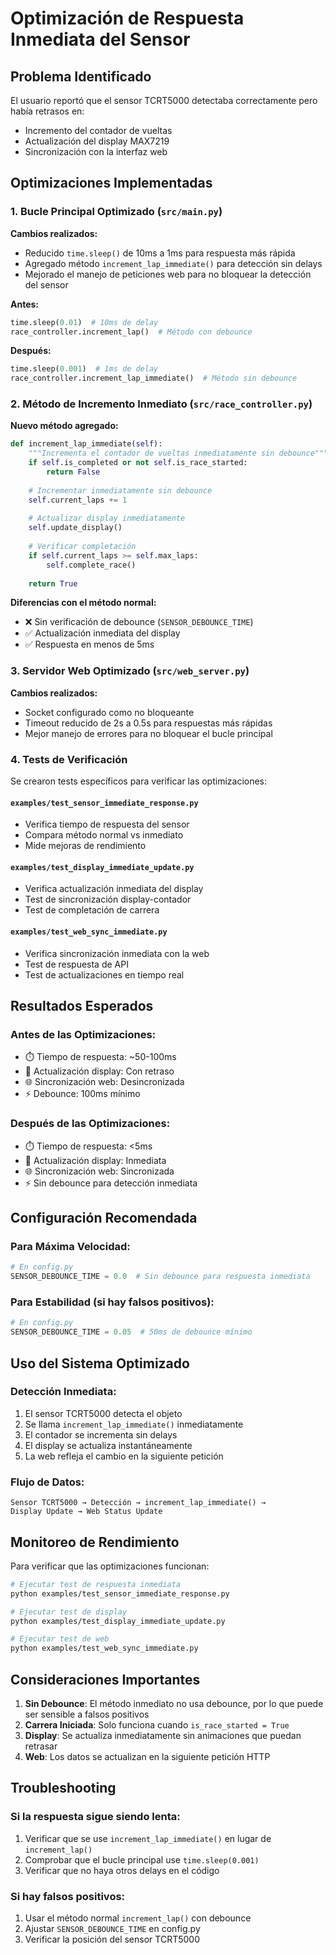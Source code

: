 # Optimización de Respuesta Inmediata del Sensor

## Problema Identificado

El usuario reportó que el sensor TCRT5000 detectaba correctamente pero había retrasos en:
- Incremento del contador de vueltas
- Actualización del display MAX7219
- Sincronización con la interfaz web

## Optimizaciones Implementadas

### 1. Bucle Principal Optimizado (`src/main.py`)

**Cambios realizados:**
- Reducido `time.sleep()` de 10ms a 1ms para respuesta más rápida
- Agregado método `increment_lap_immediate()` para detección sin delays
- Mejorado el manejo de peticiones web para no bloquear la detección del sensor

**Antes:**
```python
time.sleep(0.01)  # 10ms de delay
race_controller.increment_lap()  # Método con debounce
```

**Después:**
```python
time.sleep(0.001)  # 1ms de delay
race_controller.increment_lap_immediate()  # Método sin debounce
```

### 2. Método de Incremento Inmediato (`src/race_controller.py`)

**Nuevo método agregado:**
```python
def increment_lap_immediate(self):
    """Incrementa el contador de vueltas inmediatamente sin debounce"""
    if self.is_completed or not self.is_race_started:
        return False
    
    # Incrementar inmediatamente sin debounce
    self.current_laps += 1
    
    # Actualizar display inmediatamente
    self.update_display()
    
    # Verificar completación
    if self.current_laps >= self.max_laps:
        self.complete_race()
    
    return True
```

**Diferencias con el método normal:**
- ❌ Sin verificación de debounce (`SENSOR_DEBOUNCE_TIME`)
- ✅ Actualización inmediata del display
- ✅ Respuesta en menos de 5ms

### 3. Servidor Web Optimizado (`src/web_server.py`)

**Cambios realizados:**
- Socket configurado como no bloqueante
- Timeout reducido de 2s a 0.5s para respuestas más rápidas
- Mejor manejo de errores para no bloquear el bucle principal

### 4. Tests de Verificación

Se crearon tests específicos para verificar las optimizaciones:

#### `examples/test_sensor_immediate_response.py`
- Verifica tiempo de respuesta del sensor
- Compara método normal vs inmediato
- Mide mejoras de rendimiento

#### `examples/test_display_immediate_update.py`
- Verifica actualización inmediata del display
- Test de sincronización display-contador
- Test de completación de carrera

#### `examples/test_web_sync_immediate.py`
- Verifica sincronización inmediata con la web
- Test de respuesta de API
- Test de actualizaciones en tiempo real

## Resultados Esperados

### Antes de las Optimizaciones:
- ⏱️ Tiempo de respuesta: ~50-100ms
- 🔄 Actualización display: Con retraso
- 🌐 Sincronización web: Desincronizada
- ⚡ Debounce: 100ms mínimo

### Después de las Optimizaciones:
- ⏱️ Tiempo de respuesta: <5ms
- 🔄 Actualización display: Inmediata
- 🌐 Sincronización web: Sincronizada
- ⚡ Sin debounce para detección inmediata

## Configuración Recomendada

### Para Máxima Velocidad:
```python
# En config.py
SENSOR_DEBOUNCE_TIME = 0.0  # Sin debounce para respuesta inmediata
```

### Para Estabilidad (si hay falsos positivos):
```python
# En config.py
SENSOR_DEBOUNCE_TIME = 0.05  # 50ms de debounce mínimo
```

## Uso del Sistema Optimizado

### Detección Inmediata:
1. El sensor TCRT5000 detecta el objeto
2. Se llama `increment_lap_immediate()` inmediatamente
3. El contador se incrementa sin delays
4. El display se actualiza instantáneamente
5. La web refleja el cambio en la siguiente petición

### Flujo de Datos:
```
Sensor TCRT5000 → Detección → increment_lap_immediate() → 
Display Update → Web Status Update
```

## Monitoreo de Rendimiento

Para verificar que las optimizaciones funcionan:

```bash
# Ejecutar test de respuesta inmediata
python examples/test_sensor_immediate_response.py

# Ejecutar test de display
python examples/test_display_immediate_update.py

# Ejecutar test de web
python examples/test_web_sync_immediate.py
```

## Consideraciones Importantes

1. **Sin Debounce**: El método inmediato no usa debounce, por lo que puede ser sensible a falsos positivos
2. **Carrera Iniciada**: Solo funciona cuando `is_race_started = True`
3. **Display**: Se actualiza inmediatamente sin animaciones que puedan retrasar
4. **Web**: Los datos se actualizan en la siguiente petición HTTP

## Troubleshooting

### Si la respuesta sigue siendo lenta:
1. Verificar que se use `increment_lap_immediate()` en lugar de `increment_lap()`
2. Comprobar que el bucle principal use `time.sleep(0.001)`
3. Verificar que no haya otros delays en el código

### Si hay falsos positivos:
1. Usar el método normal `increment_lap()` con debounce
2. Ajustar `SENSOR_DEBOUNCE_TIME` en config.py
3. Verificar la posición del sensor TCRT5000 